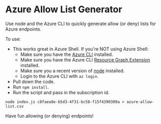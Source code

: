 # Azure Allow List Generator
Use node and the Azure CLI to quickly generate allow (or deny) lists for Azure endpoints.

To use:
* This works great in Azure Shell. If you're NOT using Azure Shell:
  * Make sure you have the [Azure CLI](https://docs.microsoft.com/en-us/cli/azure/install-azure-cli) installed.
  * Make sure you have the Azure CLI [Resource Graph Extension](https://docs.microsoft.com/en-us/azure/governance/resource-graph/first-query-azurecli#add-the-resource-graph-extension) installed.
  * Make sure you a recent version of [node](https://nodejs.org/en/download/) installed.
  * Login to the Azure CLI with `az login`.
* Pull down the code.
* Run `npm install`.
* Run the script and pass in the subscription id. 
```
node index.js c8faea8e-b5d3-4f31-bc58-f15f4390309a > azure-allow-list.csv
```
Have fun allowing (or denying) endpoints!